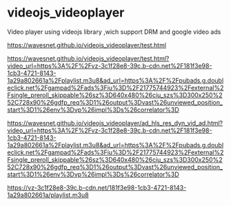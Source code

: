 # videojs_videoplayer
Video player using videojs library ,wich support DRM and google video ads

https://wavesnet.github.io/videojs_videoplayer/test.html

https://wavesnet.github.io/videojs_videoplayer/test.html?video_url=https%3A%2F%2Fvz-3c1f28e8-39c.b-cdn.net%2F181f3e98-1cb3-4721-8143-1a29a802661a%2Fplaylist.m3u8&ad_url=https%3A%2F%2Fpubads.g.doubleclick.net%2Fgampad%2Fads%3Fiu%3D%2F21775744923%2Fexternal%2Fsingle_preroll_skippable%26sz%3D640x480%26ciu_szs%3D300x250%252C728x90%26gdfp_req%3D1%26output%3Dvast%26unviewed_position_start%3D1%26env%3Dvp%26impl%3Ds%26correlator%3D

https://wavesnet.github.io/videojs_videoplayer/ad_hls_res_dyn_vid_ad.html?video_url=https%3A%2F%2Fvz-3c1f28e8-39c.b-cdn.net%2F181f3e98-1cb3-4721-8143-1a29a802661a%2Fplaylist.m3u8&ad_url=https%3A%2F%2Fpubads.g.doubleclick.net%2Fgampad%2Fads%3Fiu%3D%2F21775744923%2Fexternal%2Fsingle_preroll_skippable%26sz%3D640x480%26ciu_szs%3D300x250%252C728x90%26gdfp_req%3D1%26output%3Dvast%26unviewed_position_start%3D1%26env%3Dvp%26impl%3Ds%26correlator%3D


https://vz-3c1f28e8-39c.b-cdn.net/181f3e98-1cb3-4721-8143-1a29a802661a/playlist.m3u8
